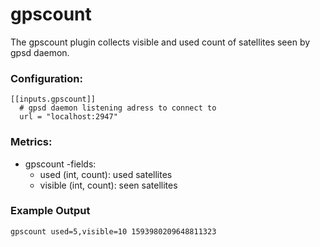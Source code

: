 # gpscount

The gpscount plugin collects visible and used count of satellites seen by gpsd daemon.

### Configuration:
```tom
[[inputs.gpscount]]
  # gpsd daemon listening adress to connect to
  url = "localhost:2947"
```

### Metrics:

- gpscount
  -fields:
    - used (int, count): used satellites
    - visible (int, count): seen satellites

### Example Output
```
gpscount used=5,visible=10 1593980209648811323
```
